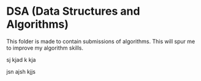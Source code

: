 # DSA (Data Structures and Algorithms)

This folder is made to contain submissions of algorithms.
This will spur me to improve my algorithm skills.

sj kjad k kja

jsn ajsh kjjs
